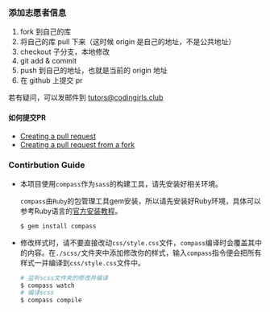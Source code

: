 ### 添加志愿者信息

1. fork 到自己的库
2. 将自己的库 pull 下来（这时候 origin 是自己的地址，不是公共地址）
3. checkout 子分支，本地修改
4. git add & commit
5. push 到自己的地址，也就是当前的 origin 地址
6. 在 github 上提交 pr

若有疑问，可以发邮件到  tutors@codingirls.club

#### 如何提交PR
- [Creating a pull request](https://help.github.com/articles/creating-a-pull-request/)
- [Creating a pull request from a fork](https://help.github.com/articles/creating-a-pull-request-from-a-fork/)

### Contirbution Guide
- 本项目使用`compass`作为`sass`的构建工具，请先安装好相关环境。

  `compass`由`Ruby`的包管理工具gem安装，所以请先安装好Ruby环境，具体可以参考Ruby语言的[官方安装教程](https://www.ruby-lang.org/en/documentation/installation/)。

  ```bash
  $ gem install compass
  ```
- 修改样式时，请不要直接改动`css/style.css`文件，`compass`编译时会覆盖其中的内容。在`./scss/`文件夹中添加修改你的样式，输入`compass`指令便会把所有样式一并编译到`css/style.css`文件中。
  ```bash
  # 监听scss文件夹的修改并编译
  $ compass watch
  # 编译scss
  $ compass compile
  ```

